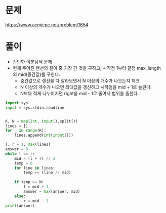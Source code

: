 # 문제
https://www.acmicpc.net/problem/1654

# 풀이
- 간단한 이분탐색 문제
- 현재 주어진 랜선의 길이 중 가장 긴 것을 구하고, 시작점 1부터 끝점 max_length의 mid(중간값)를 구한다.
  - 중간값으로 랜선을 다 잘라보면서 N 이상의 개수가 나오는지 체크
  - N 이상의 개수가 나오면 최대값을 갱신하고 시작점을 mid + 1로 늘린다.
  - N보다 적게 나누어지면 right을 mid - 1로 줄여서 범위를 좁힌다. 
```python
import sys
input = sys.stdin.readline


K, N = map(int, input().split())
lines = []
for _ in range(K):
    lines.append(int(input()))

l, r = 1, max(lines)
answer = 0
while l <= r:
    mid = (l + r) // 2
    temp = 0
    for line in lines:
        temp += (line // mid)
    
    if temp >= N:
        l = mid + 1
        answer = max(answer, mid)
    else:
        r = mid - 1
print(answer)

```
